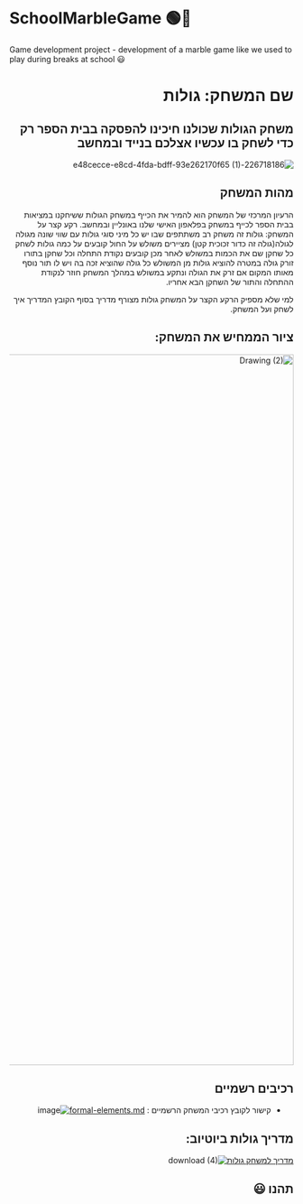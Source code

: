 # SchoolMarbleGame :green_circle::large_blue_circle:
Game development project - development of a marble game like we used to play during breaks at school :smiley:

<div dir='rtl' lang='he'>

# שם המשחק: גולות
  

## משחק הגולות שכולנו חיכינו להפסקה בבית הספר רק כדי לשחק בו עכשיו אצלכם בנייד ובמחשב ##
  
  
![226718186-e48cecce-e8cd-4fda-bdff-93e262170f65 (1)](https://user-images.githubusercontent.com/73976733/226732580-4243460f-619e-413a-8736-16ca96c29213.png) 


## מהות המשחק
 
הרעיון המרכזי של המשחק הוא להמיר את הכייף במשחק הגולות ששיחקנו במציאות בבית הספר לכייף במשחק בפלאפון האישי שלנו באונליין ובמחשב.
 רקע קצר על המשחק: גולות זה משחק רב משתתפים שבו יש כל מיני סוגי גולות עם שווי שונה מגולה לגולה(גולה זה כדור זכוכית קטן)
מציירים משולש על החול קובעים על כמה גולות לשחק כל שחקן שם את הכמות במשולש לאחר מכן קובעים נקודת התחלה וכל שחקן בתורו זורק גולה במטרה להוציא גולות מן המשולש כל גולה שהוציא זכה בה ויש לו תור נוסף מאותו המקום אם זרק את הגולה ונתקע במשולש במהלך המשחק חוזר לנקודת ההתחלה והתור של השחקן הבא אחריו.

 למי שלא מספיק הרקע הקצר על המשחק גולות מצורף מדריך בסוף הקובץ המדריך איך לשחק ועל המשחק.
 
## ציור הממחיש את המשחק:

<img width="1260" alt="Drawing (2)" src="https://user-images.githubusercontent.com/73976733/226747664-5b376129-ad2e-4b3f-8a66-14fc78d914e4.png">



## רכיבים רשמיים
* קישור לקובץ רכיבי המשחק הרשמיים :
[formal-elements.md](https://github.com/GameDev-K-G/SchoolMarbleGame-/blob/main/formal-elements.md)![image](https://user-images.githubusercontent.com/73976733/226758236-6996aa70-ea2c-418e-ad9d-5a66079b198a.png)
 

## מדריך גולות ביוטיוב:
  
[מדריך למשחק גולות](https://www.youtube.com/watch?v=SfdKJllv7BM&ab_channel=YaaraBashanHaham)![download (4)](https://user-images.githubusercontent.com/73976733/226754569-ea3ddf05-52f0-4c40-b892-21a117e539e3.jpeg)

## תהנו :smiley:
</div>
